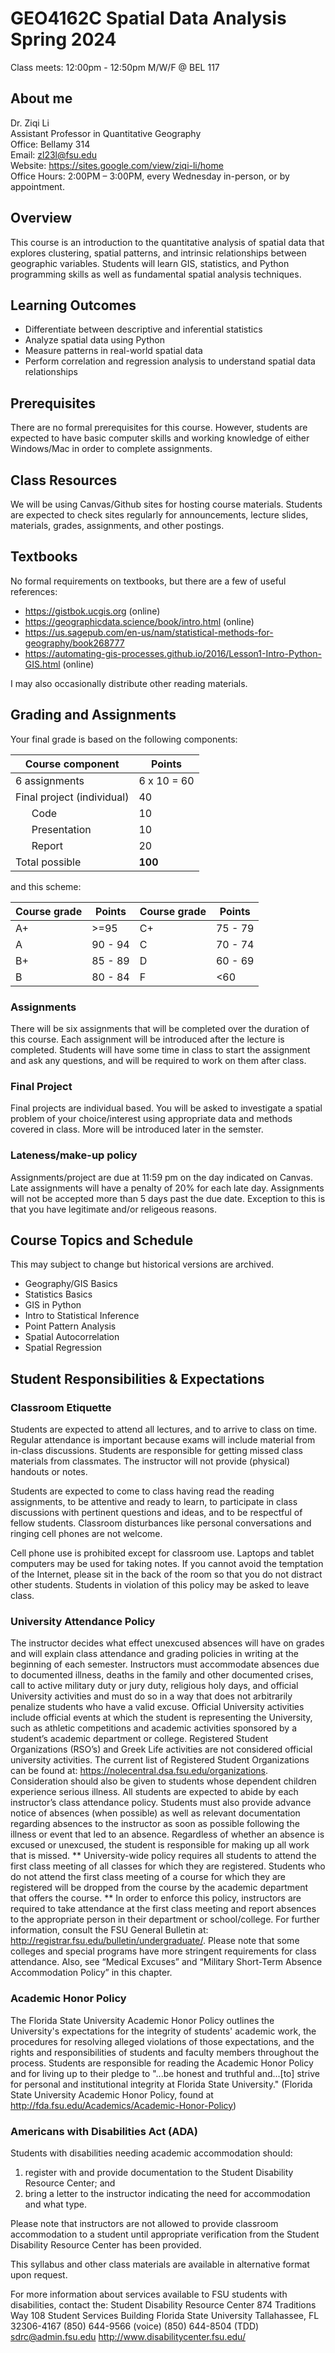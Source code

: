 # GEO4162C Spatial Data Analysis Spring 2024

Class meets: 12:00pm - 12:50pm M/W/F @ BEL 117

## About me

Dr. Ziqi Li\
Assistant Professor in Quantitative Geography \
Office: Bellamy 314 \
Email: zl23l@fsu.edu \
Website: https://sites.google.com/view/ziqi-li/home \
Office Hours: 2:00PM – 3:00PM, every Wednesday in-person, or by appointment.

## Overview

This course is an introduction to the quantitative analysis of spatial data that explores clustering, spatial patterns, and intrinsic relationships between geographic variables. Students will learn GIS, statistics, and Python programming skills as well as fundamental spatial analysis techniques.

## Learning Outcomes

- Differentiate between descriptive and inferential statistics
- Analyze spatial data using Python
- Measure patterns in real-world spatial data
- Perform correlation and regression analysis to understand spatial data relationships

## Prerequisites

There are no formal prerequisites for this course. However, students are expected to have basic computer skills and working knowledge of either Windows/Mac in order to complete assignments.

## Class Resources

We will be using Canvas/Github sites for hosting course materials. Students are expected to check sites regularly for announcements, lecture slides, materials, grades, assignments, and other postings.

## Textbooks

No formal requirements on textbooks, but there are a few of useful references:
- https://gistbok.ucgis.org (online)
- https://geographicdata.science/book/intro.html (online)
- https://us.sagepub.com/en-us/nam/statistical-methods-for-geography/book268777
- https://automating-gis-processes.github.io/2016/Lesson1-Intro-Python-GIS.html (online)

I may also occasionally distribute other reading materials.


## Grading and Assignments

Your final grade is based on the following components:

| **Course component**   | **Points**   |
| ---------------------- | ------------ |
| 6 assignments          | 6 x 10  = 60 |
| Final project (individual)          | 40           |
| &nbsp;&nbsp;&nbsp;&nbsp;&nbsp; Code         | 10           |
| &nbsp;&nbsp;&nbsp;&nbsp;&nbsp; Presentation | 10           |
| &nbsp;&nbsp;&nbsp;&nbsp;&nbsp; Report       | 20           |
| Total possible         | **100**      |


and this scheme:

| **Course grade** | **Points** | **Course grade** | **Points** |
| ---------------- | ---------- | ---------------- | ---------- |
| A+               | >=95       | C+               | 75 - 79    |
| A                | 90 - 94    | C                | 70 - 74    |
| B+               | 85 - 89    | D                | 60 - 69    |
| B                | 80 - 84    | F                | <60        |

### Assignments
There will be six assignments that will be completed over the duration of this course. Each assignment will be introduced after the lecture is completed. Students will have some time in class to start the assignment and ask any questions, and will be required to work on them after class.

### Final Project

Final projects are individual based. You will be asked to investigate a spatial problem of your choice/interest using appropriate data and methods covered in class. More will be introduced later in the semster.

### Lateness/make-up policy
Assignments/project are due at 11:59 pm on the day indicated on Canvas. Late assignments will have a penalty of 20% for each late day. Assignments will not be accepted more than 5 days past the due date. Exception to this is that you have legitimate and/or religeous reasons.



## Course Topics and Schedule

This may subject to change but historical versions are archived.
- Geography/GIS Basics
- Statistics Basics
- GIS in Python
- Intro to Statistical Inference
- Point Pattern Analysis
- Spatial Autocorrelation
- Spatial Regression


## Student Responsibilities & Expectations

### Classroom Etiquette
Students are expected to attend all lectures, and to arrive to class on time. Regular attendance is important because exams will include material from in-class discussions. Students are responsible for getting missed class materials from classmates. The instructor will not provide (physical) handouts or notes. 

Students are expected to come to class having read the reading assignments, to be attentive and ready to learn, to participate in class discussions with pertinent questions and ideas, and to be respectful of fellow students. Classroom disturbances like personal conversations and ringing cell phones are not welcome.

Cell phone use is prohibited except for classroom use. Laptops and tablet computers may be used for taking notes. If you cannot avoid the temptation of the Internet, please sit in the back of the room so that you do not distract other students. Students in violation of this policy may be asked to leave class.

### University Attendance Policy

The instructor decides what effect unexcused absences will have on grades and will explain class attendance and grading policies in writing at the beginning of each semester. Instructors must accommodate absences due to documented illness, deaths in the family and other documented crises, call to active military duty or jury duty, religious holy days, and official University activities and must do so in a way that does not arbitrarily penalize students who have a valid excuse. Official University activities include official events at which the student is representing the University, such as athletic competitions and academic activities sponsored by a student’s academic department or college. Registered Student Organizations (RSO’s) and Greek Life activities are not considered official university activities. The current list of Registered Student Organizations can be found at: https://nolecentral.dsa.fsu.edu/organizations. Consideration should also be given to students whose dependent children experience serious illness. All students are expected to abide by each instructor’s class attendance policy. Students must also provide advance notice of absences (when possible) as well as relevant documentation regarding absences to the instructor as soon as possible following the illness or event that led to an absence. Regardless of whether an absence is excused or unexcused, the student is responsible for making up all work that is missed. ** University-wide policy requires all students to attend the first class meeting of all classes for which they are registered. Students who do not attend the first class meeting of a course for which they are registered will be dropped from the course by the academic department that offers the course. **  In order to enforce this policy, instructors are required to take attendance at the first class meeting and report absences to the appropriate person in their department or school/college. For further information, consult the FSU General Bulletin at: http://registrar.fsu.edu/bulletin/undergraduate/. Please note that some colleges and special programs have more stringent requirements for class attendance. Also, see “Medical Excuses” and “Military Short-Term Absence Accommodation Policy” in this chapter.

### Academic Honor Policy

The Florida State University Academic Honor Policy outlines the University's expectations for the integrity of students' academic work, the procedures for resolving alleged violations of those expectations, and the rights and responsibilities of students and faculty members throughout the process. Students are responsible for reading the Academic Honor Policy and for living up to their pledge to "...be honest and truthful and...[to] strive for personal and institutional integrity at Florida State University." (Florida State University Academic Honor Policy, found at http://fda.fsu.edu/Academics/Academic-Honor-Policy)

### Americans with Disabilities Act (ADA)

Students with disabilities needing academic accommodation should:
1)	register with and provide documentation to the Student Disability Resource Center; and
2)	bring a letter to the instructor indicating the need for accommodation and what type.

Please note that instructors are not allowed to provide classroom accommodation to a student until appropriate verification from the Student Disability Resource Center has been provided.

This syllabus and other class materials are available in alternative format upon request.

For more information about services available to FSU students with disabilities, contact the:
Student Disability Resource Center
874 Traditions Way
108 Student Services Building
Florida State University
Tallahassee, FL 32306-4167
(850) 644-9566 (voice)
(850) 644-8504 (TDD)
sdrc@admin.fsu.edu
http://www.disabilitycenter.fsu.edu/




